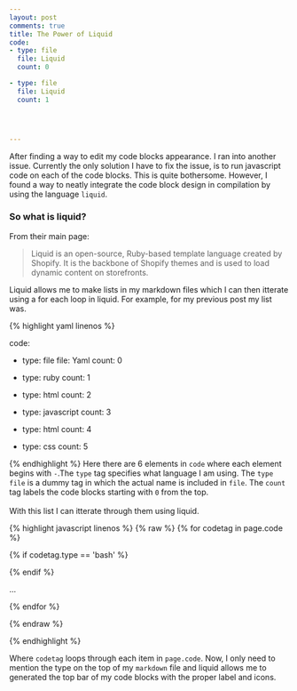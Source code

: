 ```yaml
---
layout: post
comments: true
title: The Power of Liquid 
code:
- type: file
  file: Liquid
  count: 0

- type: file
  file: Liquid
  count: 1




---
```

After finding a way to edit my code blocks appearance. I ran into another
issue. Currently the only solution I have to fix the issue, is to run
javascript code on each of the code blocks. This is quite bothersome. However,
I found a way to neatly integrate the code block design in compilation by using
the language `liquid`.

### So what is liquid?
From their main page:
<blockquote>
Liquid is an open-source, Ruby-based template language created by Shopify. It is the backbone of Shopify themes and is used to load dynamic content on storefronts.
</blockquote>
Liquid allows me to make lists in my markdown files which I can then itterate
using a for each loop in liquid. For example, for my previous post my list was.

{% highlight yaml linenos %}

code:
- type: file
  file: Yaml
  count: 0

- type: ruby
  count: 1

- type: html
  count: 2 

- type: javascript
  count: 3

- type: html
  count: 4 

- type: css
  count: 5

{% endhighlight %}
Here there are 6 elements in `code` where each element begins with `-`.The
`type` tag specifies what language I am using. The `type file` is a dummy tag in which
the actual name is included in `file`. The `count` tag labels the code blocks
starting with `0` from the top.
<br>
<br>
With this list I can itterate through them using liquid.

{% highlight javascript linenos %}
{% raw %}
{% for codetag in page.code %}

{% if codetag.type == 'bash' %}

<script type="text/javascript">
$( document ).ready(function() {
     
       $("pre").addClass("terminal");
	   
		 $("<span>",{
	       rel:'  Bash'
		   }).appendTo("pre:eq({{codetag.count}})");

});	

</script>
{% endif %}

...

{% endfor %}

{% endraw %}

{% endhighlight %}

Where `codetag` loops through each item in `page.code`. Now, I only need to
mention the type on the top of my `markdown` file and liquid allows me to
generated the top bar of my code blocks with the proper label and icons.


